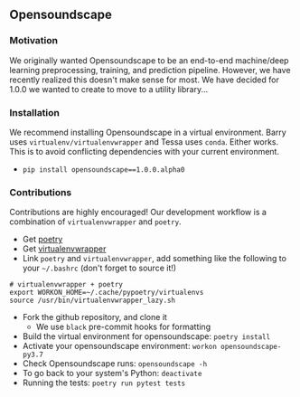 Opensoundscape
---

### Motivation

We originally wanted Opensoundscape to be an end-to-end machine/deep learning
preprocessing, training, and prediction pipeline. However, we have recently
realized this doesn't make sense for most. We have decided for 1.0.0 we wanted
to create to move to a utility library...

### Installation

We recommend installing Opensoundscape in a virtual environment. Barry
uses `virtualenv/virtualenvwrapper` and Tessa uses `conda`. Either works.
This is to avoid conflicting dependencies with your current environment.

- `pip install opensoundscape==1.0.0.alpha0`

### Contributions

Contributions are highly encouraged! Our development workflow is a combination
of `virtualenvwrapper` and `poetry`. 

- Get [poetry](https://poetry.eustace.io/docs/#installation)
- Get
  [virtualenvwrapper](https://virtualenvwrapper.readthedocs.io/en/latest/install.html)
- Link `poetry` and `virtualenvwrapper`, add something like the following to
  your `~/.bashrc` (don't forget to source it!)

```
# virtualenvwrapper + poetry
export WORKON_HOME=~/.cache/pypoetry/virtualenvs
source /usr/bin/virtualenvwrapper_lazy.sh
```

- Fork the github repository, and clone it
    - We use `black` pre-commit hooks for formatting
- Build the virtual environment for opensoundscape: `poetry install`
- Activate your opensoundscape environment: `workon opensoundscape-py3.7`
- Check Opensoundscape runs: `opensoundscape -h`
- To go back to your system's Python: `deactivate`
- Running the tests: `poetry run pytest tests`
